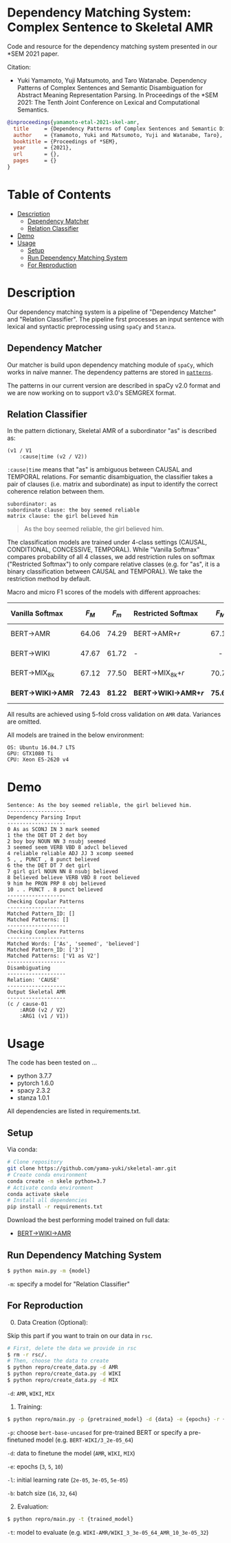 # Dependency Matching System: Complex Sentence to Skeletal AMR
Code and resource for the dependency matching system presented in our \*SEM 2021 paper.

Citation:
- Yuki Yamamoto, Yuji Matsumoto, and Taro Watanabe. Dependency Patterns of Complex Sentences and Semantic Disambiguation for Abstract Meaning Representation Parsing. In Proceedings of the \*SEM 2021: The Tenth Joint Conference on Lexical and Computational Semantics.
```bib
@inproceedings{yamamoto-etal-2021-skel-amr,
  title     = {Dependency Patterns of Complex Sentences and Semantic Disambiguation for Abstract Meaning Representation Parsing},
  author    = {Yamamoto, Yuki and Matsumoto, Yuji and Watanabe, Taro},
  booktitle = {Proceedings of *SEM},
  year      = {2021},
  url       = {},
  pages     = {}
}
```

Table of Contents
=================

<!--ts-->
   * [Description](#description)
      * [Dependency Matcher](#dependency-matcher)
      * [Relation Classifier](#relation-classifier)
   * [Demo](#demo)
   * [Usage](#usage)
      * [Setup](#setup)
      * [Run Dependency Matching System](#run-dependency-matching-system)
      * [For Reproduction](#for-reproduction)
<!--te-->

# Description
Our dependency matching system is a pipeline of "Dependency Matcher" and "Relation Classifier". The pipeline first processes an input sentence with lexical and syntactic preprocessing using `spaCy` and `Stanza`.

## Dependency Matcher

Our matcher is build upon dependency matching module of `spaCy`, which works in naïve manner.
The dependency patterns are stored in [`patterns`]().

The patterns in our current version are described in spaCy v2.0 format and we are now working on to support v3.0's SEMGREX format.

## Relation Classifier

In the pattern dictionary, Skeletal AMR of a subordinator "as" is described as:
```
(v1 / V1
    :cause|time (v2 / V2))
```
`:cause|time` means that "as" is ambiguous between CAUSAL and TEMPORAL relations. For semantic disambiguation, the classifier takes a pair of clauses (i.e. matrix and subordinate) as input to identify the correct coherence relation between them. 
```
subordinator: as
subordinate clause: the boy seemed reliable
matrix clause: the girl believed him
```
> As the boy seemed reliable, the girl believed him.

The classification models are trained under 4-class settings (CAUSAL, CONDITIONAL, CONCESSIVE, TEMPORAL). While "Vanilla Softmax" compares probability of all 4 classes, we add restriction rules on softmax ("Restricted Softmax") to only compare relative classes (e.g. for "as", it is a binary classification between CAUSAL and TEMPORAL). We take the restriction method by default.

Macro and micro F1 scores of the models with different approaches:

| Vanilla Softmax | *F<sub>M</sub>* | *F<sub>m</sub>* | Restricted Softmax | *F<sub>M</sub>* | *F<sub>m</sub>* |ep, l_r, b_s|
|:---|:---:|:---:|:---|:---:|:---:|---:|
|BERT→AMR |64.06 |74.29 |BERT→AMR+*r* |67.11 |77.18 |10,5e-05,16|
|BERT→WIKI |47.67 |61.72 |\-|\-|\-|3,2e-05,64|
|BERT→MIX<sub>8k</sub> |67.12 |77.50 |BERT→MIX<sub>8k</sub>+*r* |70.76 |80.52 |10,5e-05,16|
|**BERT→WIKI→AMR** |**72.43** |**81.22** |**BERT→WIKI→AMR+*r*** |**75.65** |**83.94** |10,3e-05,32|

All results are achieved using 5-fold cross validation on `AMR` data. Variances are omitted.

All models are trained in the below environment:
```
OS: Ubuntu 16.04.7 LTS
GPU: GTX1080 Ti 
CPU: Xeon E5-2620 v4
```

# Demo
```
Sentence: As the boy seemed reliable, the girl believed him.
-------------------
Dependency Parsing Input
-------------------
0 As as SCONJ IN 3 mark seemed
1 the the DET DT 2 det boy
2 boy boy NOUN NN 3 nsubj seemed
3 seemed seem VERB VBD 8 advcl believed
4 reliable reliable ADJ JJ 3 xcomp seemed
5 , , PUNCT , 8 punct believed
6 the the DET DT 7 det girl
7 girl girl NOUN NN 8 nsubj believed
8 believed believe VERB VBD 8 root believed
9 him he PRON PRP 8 obj believed
10 . . PUNCT . 8 punct believed
-------------------
Checking Copular Patterns
-------------------
Matched Pattern_ID: []
Matched Patterns: []
-------------------
Checking Complex Patterns
-------------------
Matched Words: ['As', 'seemed', 'believed']
Matched Pattern_ID: ['3']
Matched Patterns: ['V1 as V2']
-------------------
Disambiguating
-------------------
Relation: 'CAUSE'
-------------------
Output Skeletal AMR
-------------------
(c / cause-01
    :ARG0 (v2 / V2)
    :ARG1 (v1 / V1))
```

# Usage
The code has been tested on ...
- python 3.7.7
- pytorch 1.6.0
- spacy 2.3.2
- stanza 1.0.1

All dependencies are listed in requirements.txt.

## Setup

Via conda:
```sh
# Clone repository
git clone https://github.com/yama-yuki/skeletal-amr.git
# Create conda environment
conda create -n skele python=3.7
# Activate conda environment
conda activate skele
# Install all dependencies
pip install -r requirements.txt
```

Download the best performing model trained on full data: 

- [BERT→WIKI→AMR]()

## Run Dependency Matching System
```sh
$ python main.py -m {model}
```
`-m`: specify a model for "Relation Classifier"

## For Reproduction
0. Data Creation (Optional):

Skip this part if you want to train on our data in `rsc`.
```sh
# First, delete the data we provide in rsc
$ rm -r rsc/.
# Then, choose the data to create
$ python repro/create_data.py -d AMR
$ python repro/create_data.py -d WIKI
$ python repro/create_data.py -d MIX
```
`-d`: `AMR`, `WIKI`, `MIX`

1. Training:
```sh
$ python repro/main.py -p {pretrained_model} -d {data} -e {epochs} -r {learning_rate} -b {batch_size}
```
`-p`: choose `bert-base-uncased` for pre-trained BERT or specify a pre-finetuned model (e.g. `BERT-WIKI/3_2e-05_64`)

`-d`: data to finetune the model (`AMR`, `WIKI`, `MIX`)

`-e`: epochs (`3`, `5`, `10`)

`-l`: initial learning rate (`2e-05`, `3e-05`, `5e-05`)

`-b`: batch size (`16`, `32`, `64`)

2. Evaluation:
```sh
$ python repro/main.py -t {trained_model}
```
`-t`: model to evaluate (e.g. `WIKI-AMR/WIKI_3_3e-05_64_AMR_10_3e-05_32`)
